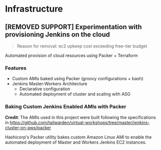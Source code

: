 # Infrastructure

## [REMOVED SUPPORT] Experimentation with provisioning Jenkins on the cloud

> Reason for removal: ec2 upkeep cost exceeding free-tier budget

Automated provision of cloud resources using Packer + Terraform

### Features

- Custom AMIs baked using Packer (groovy configurations + bash)
- Jenkins Master-Workers Architecture
  - Declarative configuration
  - Automated deployment of cluster and scaling with ASG

### Baking Custom Jenkins Enabled AMIs with Packer

**Credit**: The AMIs used in this project were built following the specifications in https://github.com/tailwarden/virtual-workshops/tree/master/jenkins-cluster-on-aws/packer

Hashicorp's Packer utility bakes custom Amazon Linux AMI to enable the automated deployment of Master and Workers Jenkins EC2 instances.
